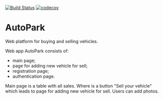 [![Build Status](https://travis-ci.org/BaikovSergey/AutoPark.svg?branch=master)](https://travis-ci.org/BaikovSergey/AutoPark)
[![codecov](https://codecov.io/gh/BaikovSergey/AutoPark/branch/master/graph/badge.svg)](https://codecov.io/gh/BaikovSergey/AutoPark)

# AutoPark
Web platform for buying and selling vehicles. 

Web app AutoPark consists of:
  - main page;
  - page for adding new vehicle for sell;
  - registration page;
  - authentication page.
  
 Main page is a table with all sales.
 Where is a button "Sell your vehicle" which leads to page for adding new vehicle for sell.
 Users can add photos.
